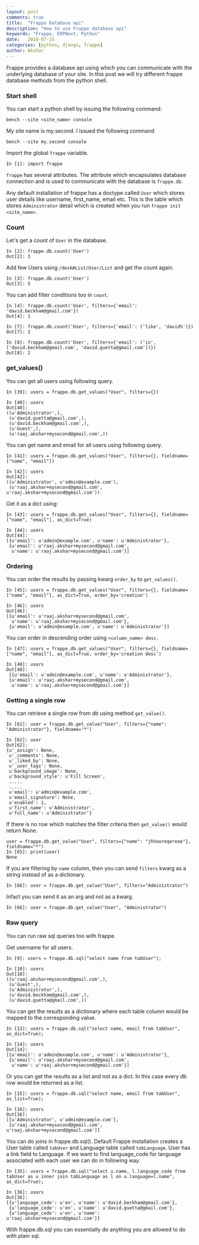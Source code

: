 ```yaml
---
layout: post
comments: true
title:  "Frappe Database api"
description: "How to use Frappe database api"
keywords: "Frappe, ERPNext, Python"
date:   2018-07-15
categories: [python, django, frappe]
author: Akshar
---
```


Frappe provides a database api using which you can communicate with the underlying database of your site. In this post we will try different frappe database methods from the python shell.

### Start shell

You can start a python shell by issuing the following command:

    bench --site <site_name> console

My site name is my.second. I issued the following command

    bench --site my.second console

Import the global `frappe` variable.

    In [1]: import frappe

`frappe` has several attributes. The attribute which encapsulates database connection and is used to communicate with the database is `frappe.db`.

Any default installation of frappe has a doctype called `User` which stores user details like username, first_name, email etc. This is the table which stores `Administrator` detail which is created when you run `frappe init <site_name>`.

### Count

Let's get a count of `User` in the database.

    In [2]: frappe.db.count('User')
    Out[2]: 3

Add few Users using `/desk#List/User/List` and get the count again.

    In [3]: frappe.db.count('User')
    Out[3]: 5

You can add filter conditions too in `count`.

    In [4]: frappe.db.count('User', filters={'email': 'david.beckham@gmail.com'})
    Out[4]: 1

    In [7]: frappe.db.count('User', filters={'email': ('like', 'david%')})
    Out[7]: 2

    In [8]: frappe.db.count('User', filters={'email': ('in', ['david.beckham@gmail.com', 'david.guetta@gmail.com'])})
    Out[8]: 2


### get_values()

You can get all users using following query.

    In [39]: users = frappe.db.get_values("User", filters={})

    In [40]: users
    Out[40]:
    ((u'Administrator',),
     (u'david.guetta@gmail.com',),
     (u'david.beckham@gmail.com',),
     (u'Guest',),
     (u'raaj.akshar+mysecond@gmail.com',))

You can get name and email for all users using following query.

    In [41]: users = frappe.db.get_values("User", filters={}, fieldname=["name", "email"])

    In [42]: users
    Out[42]:
    ((u'Administrator', u'admin@example.com'),
     (u'raaj.akshar+mysecond@gmail.com', u'raaj.akshar+mysecond@gmail.com'))

Get it as a dict using:

    In [43]: users = frappe.db.get_values("User", filters={}, fieldname=["name", "email"], as_dict=True)

    In [44]: users
    Out[44]:
    [{u'email': u'admin@example.com', u'name': u'Administrator'},
     {u'email': u'raaj.akshar+mysecond@gmail.com',
      u'name': u'raaj.akshar+mysecond@gmail.com'}]


### Ordering

You can order the results by passing kwarg `order_by` to `get_values()`.

    In [45]: users = frappe.db.get_values("User", filters={}, fieldname=["name", "email"], as_dict=True, order_by='creation')

    In [46]: users
    Out[46]:
    [{u'email': u'raaj.akshar+mysecond@gmail.com',
      u'name': u'raaj.akshar+mysecond@gmail.com'},
     {u'email': u'admin@example.com', u'name': u'Administrator'}]

You can order in descending order using `<column_name> desc`.

    In [47]: users = frappe.db.get_values("User", filters={}, fieldname=["name", "email"], as_dict=True, order_by='creation desc')

    In [48]: users
    Out[48]:
     [{u'email': u'admin@example.com', u'name': u'Administrator'},
     {u'email': u'raaj.akshar+mysecond@gmail.com',
      u'name': u'raaj.akshar+mysecond@gmail.com'}]

### Getting a single row

You can retrieve a single row from db using method `get_value()`.

    In [61]: user = frappe.db.get_value("User", filters={"name": "Administrator"}, fieldname="*")

    In [62]: user
    Out[62]:
    {u'_assign': None,
     u'_comments': None,
     u'_liked_by': None,
     u'_user_tags': None,
     u'background_image': None,
     u'background_style': u'Fill Screen',
     .....
     .....
     u'email': u'admin@example.com',
     u'email_signature': None,
     u'enabled': 1,
     u'first_name': u'Administrator',
     u'full_name': u'Administrator'}

If there is no row which matches the filter criteria then `get_value()` would return None.

    user = frappe.db.get_value("User", filters={"name": "jhhooreqereee"}, fieldname="*")
    In [65]: print(user)
    None

If you are filtering by `name` column, then you can send `filters` kwarg as a string instead of as a dictionary.

    In [66]: user = frappe.db.get_value("User", filters="Administrator")

Infact you can send it as an arg and not as a kwarg.

    In [66]: user = frappe.db.get_value("User", "Administrator")

### Raw query

You can run raw sql queries too with frappe.

Get username for all users.

    In [9]: users = frappe.db.sql("select name from tabUser");

    In [10]: users
    Out[10]:
    ((u'raaj.akshar+mysecond@gmail.com',),
     (u'Guest',),
     (u'Administrator',),
     (u'david.beckham@gmail.com',),
     (u'david.guetta@gmail.com',))

You can get the results as a dictionary where each table column would be mapped to the corresponding value.

    In [13]: users = frappe.db.sql("select name, email from tabUser", as_dict=True);

    In [14]: users
    Out[14]:
    [{u'email': u'admin@example.com', u'name': u'Administrator'},
     {u'email': u'raaj.akshar+mysecond@gmail.com',
      u'name': u'raaj.akshar+mysecond@gmail.com'}]

Or you can get the results as a list and not as a dict. In this case every db row would be returned as a list.

    In [15]: users = frappe.db.sql("select name, email from tabUser", as_list=True);

    In [16]: users
    Out[16]:
    [[u'Administrator', u'admin@example.com'],
     [u'raaj.akshar+mysecond@gmail.com', u'raaj.akshar+mysecond@gmail.com']]

You can do joins in frappe.db.sql(). Default Frappe installation creates a User table called `tabUser` and Language table called `tabLanguage`. User has a link field to Language. If we want to find language_code for language associated with each user we can do in following way.

    In [35]: users = frappe.db.sql("select u.name, l.language_code from tabUser as u inner join tabLanguage as l on u.language=l.name", as_dict=True);

    In [36]: users
    Out[36]:
    [{u'language_code': u'en', u'name': u'david.beckham@gmail.com'},
     {u'language_code': u'en', u'name': u'david.guetta@gmail.com'},
     {u'language_code': u'en', u'name': u'raaj.akshar+mysecond@gmail.com'}]

With frappe.db.sql you can essentially do anything you are allowed to do with plain sql.
